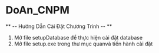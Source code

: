 # DoAn_CNPM
** -- Hướng Dẫn Cài Đặt Chương Trình -- **
1. Mở file setupDatabase để thực hiện cài đặt database
2. Mở file setup.exe trong thư mục quanvà tiến hành cài đặt
